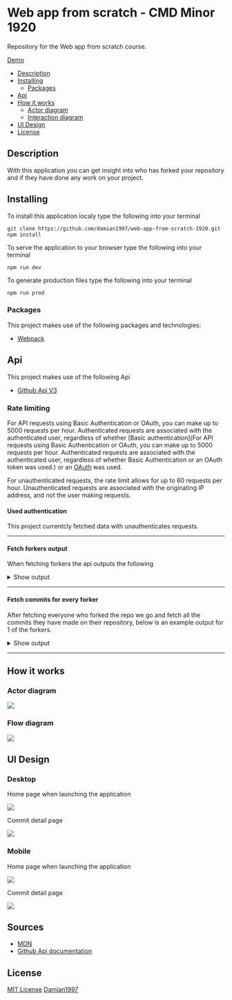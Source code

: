 # Web app from scratch - CMD Minor 1920
Repository for the Web app from scratch course.

[Demo](https://pensive-edison-bc4991.netlify.com/)

* [Description](#description)
* [Installing](#installing)
	* [Packages](#packages)
* [Api](#api)
* [How it works](#how-it-works)
	* [Actor diagram](#actor-diagram)
	* [Interaction diagram](#interaction-diagram)
* [UI Design](#ui-design)
* [License](#license)

## Description
With this application you can get insight into who has forked your repository and if they have done any work on your project.

## Installing

To install this application localy type the following into your terminal
```
git clone https://github.com/damian1997/web-app-from-scratch-1920.git
npm install
```

To serve the application to your browser type the following into your terminal
```
npm run dev
```

To generate production files type the following into your terminal
```
npm run prod
```

### Packages
This project makes use of the following packages and technologies:
* [Webpack](https://webpack.js.org/)

## Api
This project makes use of the following Api
* [Github Api V3](https://developer.github.com/v3/)

### Rate limiting
For API requests using Basic Authentication or OAuth, you can make up to 5000 requests per hour. Authenticated requests are associated with the authenticated user, regardless of whether [Basic authentication](For API requests using Basic Authentication or OAuth, you can make up to 5000 requests per hour. Authenticated requests are associated with the authenticated user, regardless of whether Basic Authentication or an OAuth token was used.) or an [OAuth](https://developer.github.com/v3/#oauth2-token-sent-in-a-header) was used.

For unauthenticated requests, the rate limit allows for up to 60 requests per hour. Unauthenticated requests are associated with the originating IP address, and not the user making requests.

#### Used authentication
This project currentcly fetched data with unauthenticates requests.

***

#### Fetch forkers output
When fetching forkers the api outputs the following

<details>
 <summary>Show output</summary>

 ```json

 [
    {
        "gitusername": "meessour",
        "repository": "web-app-from-scratch-1920"
    },
    {
        "gitusername": "DanielvandeVelde",
        "repository": "web-app-from-scratch-1920"
    },
    {
        "gitusername": "Jaouad90",
        "repository": "GarbageScraper"
    },
    {
        "gitusername": "TimTerwijn",
        "repository": "web-app-from-scratch-1920"
    },
    {
        "gitusername": "LarsBreuren",
        "repository": "web-app-from-scratch-1920"
    },
    {
        "gitusername": "heralt",
        "repository": "web-app-from-scratch-1920"
    },
    {
        "gitusername": "lennartdeknikker",
        "repository": "web-app-from-scratch-1920"
    },
    {
        "gitusername": "thijsbordewijk",
        "repository": "web-app-from-scratch-1920"
    },
    {
        "gitusername": "Mokerstier",
        "repository": "web-app-from-scratch-1920"
    },
    {
        "gitusername": "randy554",
        "repository": "web-app-from-scratch-1920"
    },
    {
        "gitusername": "Zeijls",
        "repository": "web-app-from-scratch-1920"
    },
    {
        "gitusername": "TomasS666",
        "repository": "web-app-from-scratch-1920"
    },
    {
        "gitusername": "MohamadAlGhorani",
        "repository": "web-app-from-scratch-1920"
    },
    {
        "gitusername": "mordock",
        "repository": "web-app-from-scratch-1920"
    },
    {
        "gitusername": "ReiniervanLimpt",
        "repository": "web-app-from-scratch-1920"
    },
    {
        "gitusername": "Coenmathijssen",
        "repository": "web-app-from-scratch-1920"
    },
    {
        "gitusername": "charder001",
        "repository": "web-app-from-scratch-1920"
    },
    {
        "gitusername": "jenniferslagt",
        "repository": "web-app-from-scratch-1920"
    },
    {
        "gitusername": "Ramon96",
        "repository": "web-app-from-scratch-1920"
    },
    {
        "gitusername": "iSirThijs",
        "repository": "web-app-from-scratch-1920"
    },
    {
        "gitusername": "marissaverdonck",
        "repository": "web-app-from-scratch-1920"
    },
    {
        "gitusername": "martendebruijn",
        "repository": "web-app-from-scratch-1920"
    },
    {
        "gitusername": "CountNick",
        "repository": "web-app-from-scratch-1920"
    },
    {
        "gitusername": "Stanargy",
        "repository": "web-app-from-scratch-1920"
    },
    {
        "gitusername": "qiubee",
        "repository": "web-app-from-scratch-1920"
    },
    {
        "gitusername": "robert-hoekstra",
        "repository": "web-app-from-scratch-1920"
    },
    {
        "gitusername": "Aidan98",
        "repository": "web-app-from-scratch-1920"
    },
    {
        "gitusername": "tnanhekhan",
        "repository": "web-app-from-scratch-1920"
    },
    {
        "gitusername": "gijslaarman",
        "repository": "web-app-from-scratch-1920"
    },
    {
        "gitusername": "MonikaaS",
        "repository": "web-app-from-scratch-1920"
    }
]

 ```
</details>

***

#### Fetch commits for every forker
After fetching everyone who forked the repo we go and fetch all the commits they have made on their repository, below is an example output for 1 of the forkers.

<details>
 <summary>Show output</summary>

 ```json

 {
    "gitusername": "meessour",
    "repository": "web-app-from-scratch-1920",
    "commits": [
        {
            "sha": "73cac56178a0549a5a2d4f29f001f99a13ffb577",
            "node_id": "MDY6Q29tbWl0MjM4MDMxNDU1OjczY2FjNTYxNzhhMDU0OWE1YTJkNGYyOWYwMDFmOTlhMTNmZmI1Nzc=",
            "commit": {
                "author": {
                    "name": "msourHvA",
                    "email": "meessour@gmail.com",
                    "date": "2020-02-11T19:29:58Z"
                },
                "committer": {
                    "name": "msourHvA",
                    "email": "meessour@gmail.com",
                    "date": "2020-02-11T19:29:58Z"
                },
                "message": "Added routing. Added show songs of artist on click. Fixed visuals",
                "tree": {
                    "sha": "77e8eec5096cca51029ad7bcf44d96e4d1f7f5ae",
                    "url": "https://api.github.com/repos/meessour/web-app-from-scratch-1920/git/trees/77e8eec5096cca51029ad7bcf44d96e4d1f7f5ae"
                },
                "url": "https://api.github.com/repos/meessour/web-app-from-scratch-1920/git/commits/73cac56178a0549a5a2d4f29f001f99a13ffb577",
                "comment_count": 0,
                "verification": {
                    "verified": false,
                    "reason": "unsigned",
                    "signature": null,
                    "payload": null
                }
            },
            "url": "https://api.github.com/repos/meessour/web-app-from-scratch-1920/commits/73cac56178a0549a5a2d4f29f001f99a13ffb577",
            "html_url": "https://github.com/meessour/web-app-from-scratch-1920/commit/73cac56178a0549a5a2d4f29f001f99a13ffb577",
            "comments_url": "https://api.github.com/repos/meessour/web-app-from-scratch-1920/commits/73cac56178a0549a5a2d4f29f001f99a13ffb577/comments",
            "author": {
                "login": "meessour",
                "id": 32935392,
                "node_id": "MDQ6VXNlcjMyOTM1Mzky",
                "avatar_url": "https://avatars3.githubusercontent.com/u/32935392?v=4",
                "gravatar_id": "",
                "url": "https://api.github.com/users/meessour",
                "html_url": "https://github.com/meessour",
                "followers_url": "https://api.github.com/users/meessour/followers",
                "following_url": "https://api.github.com/users/meessour/following{/other_user}",
                "gists_url": "https://api.github.com/users/meessour/gists{/gist_id}",
                "starred_url": "https://api.github.com/users/meessour/starred{/owner}{/repo}",
                "subscriptions_url": "https://api.github.com/users/meessour/subscriptions",
                "organizations_url": "https://api.github.com/users/meessour/orgs",
                "repos_url": "https://api.github.com/users/meessour/repos",
                "events_url": "https://api.github.com/users/meessour/events{/privacy}",
                "received_events_url": "https://api.github.com/users/meessour/received_events",
                "type": "User",
                "site_admin": false
            },
            "committer": {
                "login": "meessour",
                "id": 32935392,
                "node_id": "MDQ6VXNlcjMyOTM1Mzky",
                "avatar_url": "https://avatars3.githubusercontent.com/u/32935392?v=4",
                "gravatar_id": "",
                "url": "https://api.github.com/users/meessour",
                "html_url": "https://github.com/meessour",
                "followers_url": "https://api.github.com/users/meessour/followers",
                "following_url": "https://api.github.com/users/meessour/following{/other_user}",
                "gists_url": "https://api.github.com/users/meessour/gists{/gist_id}",
                "starred_url": "https://api.github.com/users/meessour/starred{/owner}{/repo}",
                "subscriptions_url": "https://api.github.com/users/meessour/subscriptions",
                "organizations_url": "https://api.github.com/users/meessour/orgs",
                "repos_url": "https://api.github.com/users/meessour/repos",
                "events_url": "https://api.github.com/users/meessour/events{/privacy}",
                "received_events_url": "https://api.github.com/users/meessour/received_events",
                "type": "User",
                "site_admin": false
            },
            "parents": [
                {
                    "sha": "a90db6d862f4d58b444e251aa00671d364d716ba",
                    "url": "https://api.github.com/repos/meessour/web-app-from-scratch-1920/commits/a90db6d862f4d58b444e251aa00671d364d716ba",
                    "html_url": "https://github.com/meessour/web-app-from-scratch-1920/commit/a90db6d862f4d58b444e251aa00671d364d716ba"
                }
            ]
		},
    ]
}

 ```

 </details>

 ***

## How it works
### Actor diagram
<img src="./src/images/github/actordiagram-wafs.jpg">

### Flow diagram
<img src="./src/images/github/flowdiagram-wafs.jpg">

## UI Design

### Desktop

Home page when launching the application

<img src="./src/images/github/desktopdesign-overview.png">

Commit detail page

<img src="./src/images/github/desktopdesign-detail.png">

### Mobile

Home page when launching the application

<img src="./src/images/github/mobiledesign-wafs.png">

Commit detail page

<img src="./src/images/github/mobiledesign-detailpage.png">

## Sources
* [MDN](https://developer.mozilla.org/nl/)
* [Github Api documentation](https://developer.github.com/v3/)

## License
[MIT License](https://github.com/damian1997/web-app-from-scratch-1920/blob/master/LICENSE) [Damian1997](https://github.com/damian1997)

